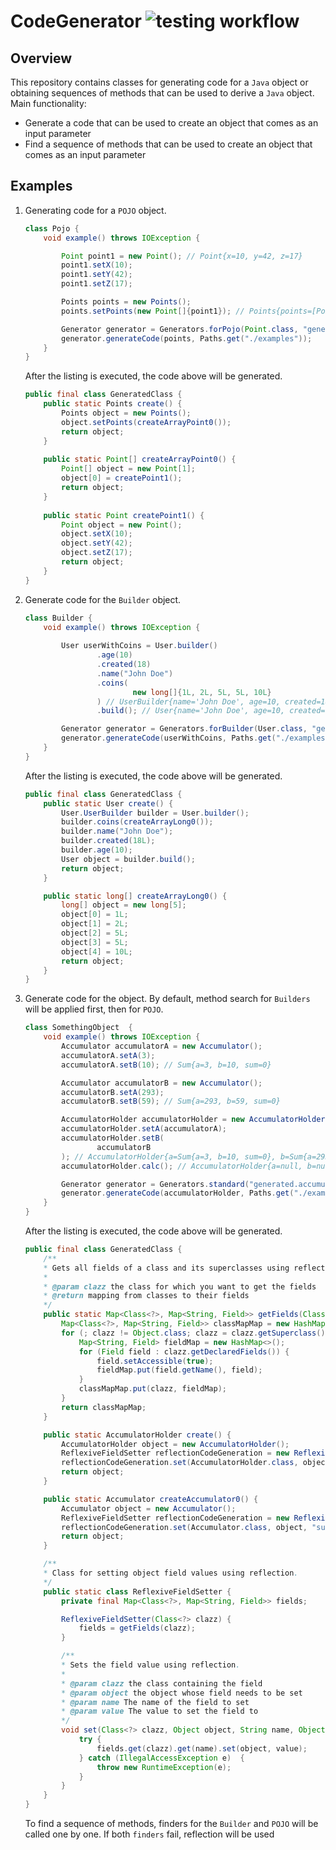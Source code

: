 # CodeGenerator ![testing workflow](https://github.com/RazerFord/CodeGenerator/actions/workflows/test.yml/badge.svg)

## Overview

This repository contains classes for generating code for a `Java` object or obtaining sequences of methods that can be
used to derive a `Java` object.
Main functionality:

- Generate a code that can be used to create an object that comes as an input parameter
- Find a sequence of methods that can be used to create an object that comes as an input parameter

## Examples

1. Generating code for a `POJO` object.
    ```java
    class Pojo {
        void example() throws IOException {

            Point point1 = new Point(); // Point{x=10, y=42, z=17}
            point1.setX(10);
            point1.setY(42);
            point1.setZ(17);
    
            Points points = new Points();
            points.setPoints(new Point[]{point1}); // Points{points=[Point{x=10, y=42, z=17}]}
    
            Generator generator = Generators.forPojo(Point.class, "generated.points", "GeneratedClass", "create");
            generator.generateCode(points, Paths.get("./examples"));
        } 
    }
    ```
   After the listing is executed, the code above will be generated.
    ```java
    public final class GeneratedClass {
        public static Points create() {
            Points object = new Points();
            object.setPoints(createArrayPoint0());
            return object;
        }
        
        public static Point[] createArrayPoint0() {
            Point[] object = new Point[1];
            object[0] = createPoint1();
            return object;
        }
        
        public static Point createPoint1() {
            Point object = new Point();
            object.setX(10);
            object.setY(42);
            object.setZ(17);
            return object;
        }
    }
    ```   

2. Generate code for the `Builder` object.
    ```java
    class Builder { 
        void example() throws IOException {
            
            User userWithCoins = User.builder()
                    .age(10)
                    .created(18)
                    .name("John Doe")
                    .coins(
                            new long[]{1L, 2L, 5L, 5L, 10L}
                    ) // UserBuilder{name='John Doe', age=10, created=18, coins=[1, 2, 5, 5, 10]}
                    .build(); // User{name='John Doe', age=10, created=18, coins=[1, 2, 5, 5, 10]}
    
            Generator generator = Generators.forBuilder(User.class, "generated.user", "GeneratedClass", "create");
            generator.generateCode(userWithCoins, Paths.get("./examples"));
        } 
    }
    ```
   After the listing is executed, the code above will be generated.
    ```java
    public final class GeneratedClass { 
        public static User create() {
            User.UserBuilder builder = User.builder();
            builder.coins(createArrayLong0());
            builder.name("John Doe");
            builder.created(18L);
            builder.age(10);
            User object = builder.build();
            return object;
        }
    
        public static long[] createArrayLong0() {
            long[] object = new long[5];
            object[0] = 1L;
            object[1] = 2L;
            object[2] = 5L;
            object[3] = 5L;
            object[4] = 10L;
            return object;
        }
    }
    ```

3. Generate code for the object. By default, method search for `Builders` will be applied first, then for `POJO`.
    ```java
    class SomethingObject  {
        void example() throws IOException {
            Accumulator accumulatorA = new Accumulator();
            accumulatorA.setA(3);
            accumulatorA.setB(10); // Sum{a=3, b=10, sum=0}

            Accumulator accumulatorB = new Accumulator();
            accumulatorB.setA(293);
            accumulatorB.setB(59); // Sum{a=293, b=59, sum=0}

            AccumulatorHolder accumulatorHolder = new AccumulatorHolder();
            accumulatorHolder.setA(accumulatorA);
            accumulatorHolder.setB(
                    accumulatorB
            ); // AccumulatorHolder{a=Sum{a=3, b=10, sum=0}, b=Sum{a=293, b=59, sum=0}, c=null}
            accumulatorHolder.calc(); // AccumulatorHolder{a=null, b=null, c=Sum{a=0, b=0, sum=365}}

            Generator generator = Generators.standard("generated.accumulator", "GeneratedClass", "create");
            generator.generateCode(accumulatorHolder, Paths.get("./examples"));
        }
    }
    ```
   After the listing is executed, the code above will be generated.
    ```java
    public final class GeneratedClass {
        /**
        * Gets all fields of a class and its superclasses using reflection.
        *
        * @param clazz the class for which you want to get the fields
        * @return mapping from classes to their fields
        */
        public static Map<Class<?>, Map<String, Field>> getFields(Class<?> clazz) {
            Map<Class<?>, Map<String, Field>> classMapMap = new HashMap<>();
            for (; clazz != Object.class; clazz = clazz.getSuperclass()) {
                Map<String, Field> fieldMap = new HashMap<>();
                for (Field field : clazz.getDeclaredFields()) {
                    field.setAccessible(true);
                    fieldMap.put(field.getName(), field);
                }
                classMapMap.put(clazz, fieldMap);
            }
            return classMapMap;
        }

        public static AccumulatorHolder create() {
            AccumulatorHolder object = new AccumulatorHolder();
            ReflexiveFieldSetter reflectionCodeGeneration = new ReflexiveFieldSetter(object.getClass());
            reflectionCodeGeneration.set(AccumulatorHolder.class, object, "c", createAccumulator0());
            return object;
        }

        public static Accumulator createAccumulator0() {
            Accumulator object = new Accumulator();
            ReflexiveFieldSetter reflectionCodeGeneration = new ReflexiveFieldSetter(object.getClass());
            reflectionCodeGeneration.set(Accumulator.class, object, "sum", 365);
            return object;
        }

        /**
        * Class for setting object field values using reflection.
        */
        public static class ReflexiveFieldSetter {
            private final Map<Class<?>, Map<String, Field>> fields;

            ReflexiveFieldSetter(Class<?> clazz) {
                fields = getFields(clazz);
            }

            /**
            * Sets the field value using reflection.
            *
            * @param clazz the class containing the field
            * @param object the object whose field needs to be set
            * @param name The name of the field to set
            * @param value The value to set the field to
            */
            void set(Class<?> clazz, Object object, String name, Object value) {
                try {
                    fields.get(clazz).get(name).set(object, value);
                } catch (IllegalAccessException e)  {
                    throw new RuntimeException(e);
                }
            }
        }
    }
    ```
   To find a sequence of methods, finders for the `Builder` and `POJO` will be called one by one.
   If both `finders` fail, reflection will be used
